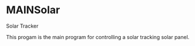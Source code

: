 # MAINSolar
 Solar Tracker

 This progam is the main program for controlling a solar tracking solar panel. 